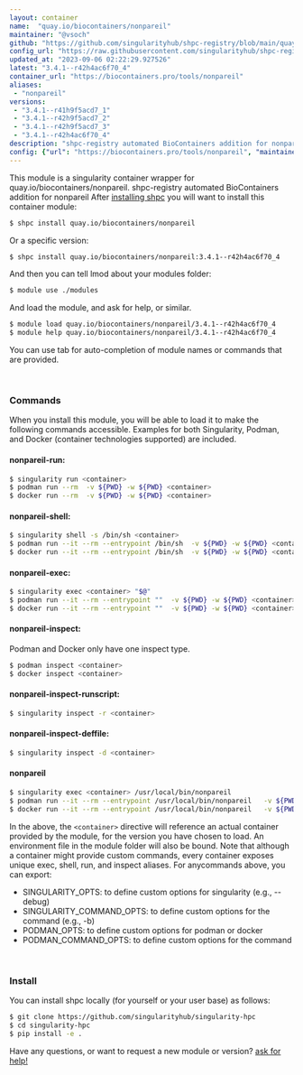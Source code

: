 ```yaml
---
layout: container
name:  "quay.io/biocontainers/nonpareil"
maintainer: "@vsoch"
github: "https://github.com/singularityhub/shpc-registry/blob/main/quay.io/biocontainers/nonpareil/container.yaml"
config_url: "https://raw.githubusercontent.com/singularityhub/shpc-registry/main/quay.io/biocontainers/nonpareil/container.yaml"
updated_at: "2023-09-06 02:22:29.927526"
latest: "3.4.1--r42h4ac6f70_4"
container_url: "https://biocontainers.pro/tools/nonpareil"
aliases:
 - "nonpareil"
versions:
 - "3.4.1--r41h9f5acd7_1"
 - "3.4.1--r42h9f5acd7_2"
 - "3.4.1--r42h9f5acd7_3"
 - "3.4.1--r42h4ac6f70_4"
description: "shpc-registry automated BioContainers addition for nonpareil"
config: {"url": "https://biocontainers.pro/tools/nonpareil", "maintainer": "@vsoch", "description": "shpc-registry automated BioContainers addition for nonpareil", "latest": {"3.4.1--r42h4ac6f70_4": "sha256:240e8a7fd48916328118246eaa97d4a3d931432ba252a75a57b87c31c903e24d"}, "tags": {"3.4.1--r41h9f5acd7_1": "sha256:c5a505e4313c44fa008fad2afa551cd50b2ea33f50dd2e4e3859c20f02bbab6b", "3.4.1--r42h9f5acd7_2": "sha256:871d2a6ea59e6bf858b5974647d2f869ecf3b94edf7f8515cf4733a9f0bddad4", "3.4.1--r42h9f5acd7_3": "sha256:5b56bcee2ee5ec9d8dd1e9154e92d4bc6b9a838edc4fb2c7a58c6fe94c0ae570", "3.4.1--r42h4ac6f70_4": "sha256:240e8a7fd48916328118246eaa97d4a3d931432ba252a75a57b87c31c903e24d"}, "docker": "quay.io/biocontainers/nonpareil", "aliases": {"nonpareil": "/usr/local/bin/nonpareil"}}
---
```


This module is a singularity container wrapper for quay.io/biocontainers/nonpareil.
shpc-registry automated BioContainers addition for nonpareil
After [installing shpc](#install) you will want to install this container module:


```bash
$ shpc install quay.io/biocontainers/nonpareil
```

Or a specific version:

```bash
$ shpc install quay.io/biocontainers/nonpareil:3.4.1--r42h4ac6f70_4
```

And then you can tell lmod about your modules folder:

```bash
$ module use ./modules
```

And load the module, and ask for help, or similar.

```bash
$ module load quay.io/biocontainers/nonpareil/3.4.1--r42h4ac6f70_4
$ module help quay.io/biocontainers/nonpareil/3.4.1--r42h4ac6f70_4
```

You can use tab for auto-completion of module names or commands that are provided.

<br>

### Commands

When you install this module, you will be able to load it to make the following commands accessible.
Examples for both Singularity, Podman, and Docker (container technologies supported) are included.

#### nonpareil-run:

```bash
$ singularity run <container>
$ podman run --rm  -v ${PWD} -w ${PWD} <container>
$ docker run --rm  -v ${PWD} -w ${PWD} <container>
```

#### nonpareil-shell:

```bash
$ singularity shell -s /bin/sh <container>
$ podman run --it --rm --entrypoint /bin/sh  -v ${PWD} -w ${PWD} <container>
$ docker run --it --rm --entrypoint /bin/sh  -v ${PWD} -w ${PWD} <container>
```

#### nonpareil-exec:

```bash
$ singularity exec <container> "$@"
$ podman run --it --rm --entrypoint ""  -v ${PWD} -w ${PWD} <container> "$@"
$ docker run --it --rm --entrypoint ""  -v ${PWD} -w ${PWD} <container> "$@"
```

#### nonpareil-inspect:

Podman and Docker only have one inspect type.

```bash
$ podman inspect <container>
$ docker inspect <container>
```

#### nonpareil-inspect-runscript:

```bash
$ singularity inspect -r <container>
```

#### nonpareil-inspect-deffile:

```bash
$ singularity inspect -d <container>
```


#### nonpareil

```bash
$ singularity exec <container> /usr/local/bin/nonpareil
$ podman run --it --rm --entrypoint /usr/local/bin/nonpareil   -v ${PWD} -w ${PWD} <container> -c " $@"
$ docker run --it --rm --entrypoint /usr/local/bin/nonpareil   -v ${PWD} -w ${PWD} <container> -c " $@"
```



In the above, the `<container>` directive will reference an actual container provided
by the module, for the version you have chosen to load. An environment file in the
module folder will also be bound. Note that although a container
might provide custom commands, every container exposes unique exec, shell, run, and
inspect aliases. For anycommands above, you can export:

 - SINGULARITY_OPTS: to define custom options for singularity (e.g., --debug)
 - SINGULARITY_COMMAND_OPTS: to define custom options for the command (e.g., -b)
 - PODMAN_OPTS: to define custom options for podman or docker
 - PODMAN_COMMAND_OPTS: to define custom options for the command

<br>

### Install

You can install shpc locally (for yourself or your user base) as follows:

```bash
$ git clone https://github.com/singularityhub/singularity-hpc
$ cd singularity-hpc
$ pip install -e .
```

Have any questions, or want to request a new module or version? [ask for help!](https://github.com/singularityhub/singularity-hpc/issues)